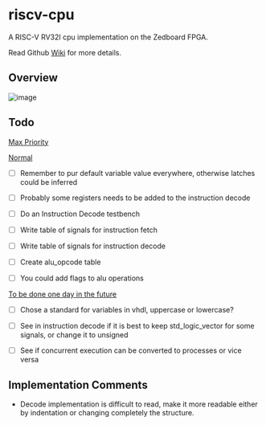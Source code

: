 # riscv-cpu
A RISC-V RV32I cpu implementation on the Zedboard FPGA.

Read Github [Wiki](https://github.com/Tech-Matt/riscv-cpu/wiki) for more details.

## Overview
![image](https://github.com/user-attachments/assets/d14bb4e3-7c2d-4a18-9439-53f07ec98cef)


## Todo

<ins> Max Priority </ins>

<ins> Normal </ins>
- [ ] Remember to pur default variable value everywhere, otherwise latches could be inferred
- [ ] Probably some registers needs to be added to the instruction decode
- [ ] Do an Instruction Decode testbench
- [ ] Write table of signals for instruction fetch
- [ ] Write table of signals for instruction decode
- [ ] Create alu_opcode table
- [ ] You could add flags to alu operations


<ins> To be done one day in the future </ins>
- [ ] Chose a standard for variables in vhdl, uppercase or lowercase?
- [ ] See in instruction decode if it is best to keep std_logic_vector for some signals, or change it to unsigned
- [ ] See if concurrent execution can be converted to processes or vice versa



## Implementation Comments
- Decode implementation is difficult to read, make it more readable either by indentation or changing completely the structure.

